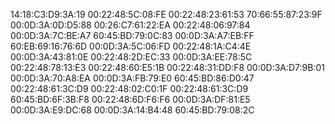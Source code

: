 14:18:C3:D9:3A:19
00:22:48:5C:08:FE
00:22:48:23:61:53
70:66:55:87:23:9F
00:0D:3A:0D:D5:88
00:26:C7:61:22:EA
00:22:48:06:97:84
00:0D:3A:7C:BE:A7
60:45:BD:79:0C:83
00:0D:3A:A7:EB:FF
60:EB:69:16:76:6D
00:0D:3A:5C:06:FD
00:22:48:1A:C4:4E
00:0D:3A:43:81:0E
00:22:48:2D:EC:33
00:0D:3A:EE:78:5C
00:22:48:78:13:E3
00:22:48:60:E5:1B
00:22:48:31:DD:F8
00:0D:3A:D7:9B:01
00:0D:3A:70:A8:EA
00:0D:3A:FB:79:E0
60:45:BD:86:D0:47
00:22:48:61:3C:D9
00:22:48:02:C0:1F
00:22:48:61:3C:D9
60:45:BD:6F:3B:F8
00:22:48:6D:F6:F6
00:0D:3A:DF:81:E5
00:0D:3A:E9:DC:68
00:0D:3A:14:B4:48
60:45:BD:79:08:2C







